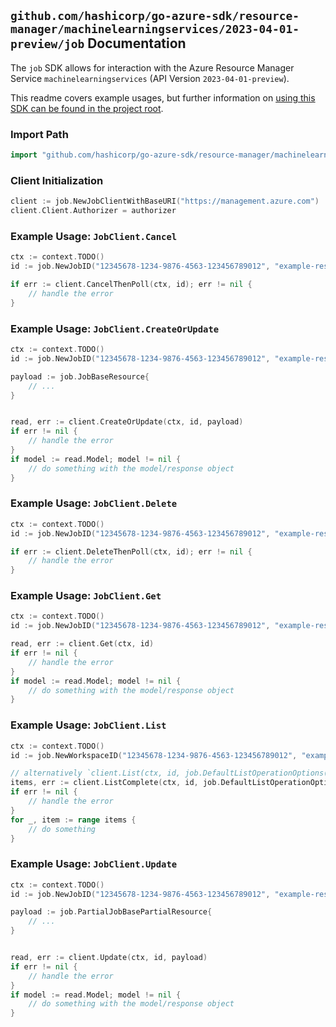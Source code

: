 
## `github.com/hashicorp/go-azure-sdk/resource-manager/machinelearningservices/2023-04-01-preview/job` Documentation

The `job` SDK allows for interaction with the Azure Resource Manager Service `machinelearningservices` (API Version `2023-04-01-preview`).

This readme covers example usages, but further information on [using this SDK can be found in the project root](https://github.com/hashicorp/go-azure-sdk/tree/main/docs).

### Import Path

```go
import "github.com/hashicorp/go-azure-sdk/resource-manager/machinelearningservices/2023-04-01-preview/job"
```


### Client Initialization

```go
client := job.NewJobClientWithBaseURI("https://management.azure.com")
client.Client.Authorizer = authorizer
```


### Example Usage: `JobClient.Cancel`

```go
ctx := context.TODO()
id := job.NewJobID("12345678-1234-9876-4563-123456789012", "example-resource-group", "workspaceValue", "jobValue")

if err := client.CancelThenPoll(ctx, id); err != nil {
	// handle the error
}
```


### Example Usage: `JobClient.CreateOrUpdate`

```go
ctx := context.TODO()
id := job.NewJobID("12345678-1234-9876-4563-123456789012", "example-resource-group", "workspaceValue", "jobValue")

payload := job.JobBaseResource{
	// ...
}


read, err := client.CreateOrUpdate(ctx, id, payload)
if err != nil {
	// handle the error
}
if model := read.Model; model != nil {
	// do something with the model/response object
}
```


### Example Usage: `JobClient.Delete`

```go
ctx := context.TODO()
id := job.NewJobID("12345678-1234-9876-4563-123456789012", "example-resource-group", "workspaceValue", "jobValue")

if err := client.DeleteThenPoll(ctx, id); err != nil {
	// handle the error
}
```


### Example Usage: `JobClient.Get`

```go
ctx := context.TODO()
id := job.NewJobID("12345678-1234-9876-4563-123456789012", "example-resource-group", "workspaceValue", "jobValue")

read, err := client.Get(ctx, id)
if err != nil {
	// handle the error
}
if model := read.Model; model != nil {
	// do something with the model/response object
}
```


### Example Usage: `JobClient.List`

```go
ctx := context.TODO()
id := job.NewWorkspaceID("12345678-1234-9876-4563-123456789012", "example-resource-group", "workspaceValue")

// alternatively `client.List(ctx, id, job.DefaultListOperationOptions())` can be used to do batched pagination
items, err := client.ListComplete(ctx, id, job.DefaultListOperationOptions())
if err != nil {
	// handle the error
}
for _, item := range items {
	// do something
}
```


### Example Usage: `JobClient.Update`

```go
ctx := context.TODO()
id := job.NewJobID("12345678-1234-9876-4563-123456789012", "example-resource-group", "workspaceValue", "jobValue")

payload := job.PartialJobBasePartialResource{
	// ...
}


read, err := client.Update(ctx, id, payload)
if err != nil {
	// handle the error
}
if model := read.Model; model != nil {
	// do something with the model/response object
}
```
